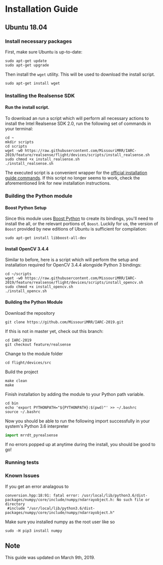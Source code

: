 # Installation Guide
## Ubuntu 18.04
### Install necessary packages
First, make sure Ubuntu is up-to-date:
```
sudo apt-get update
sudo apt-get upgrade
```
Then install the `wget` utility. This will be used to download the install script.
```
sudo apt-get install wget
```
### Installing the Realsense SDK
#### Run the install script.
To download an run a script which will perform all necessary actions to install the Intel Realsense SDK 2.0, run the following set of commands in your terminal:

```
cd ~
mkdir scripts
cd scripts
wget -w0 https://raw.githubusercontent.com/MissouriMRR/IARC-2019/feature/realsense/flight/devices/scripts/install_realsense.sh
sudo chmod +x install_realsense.sh
./install_realsense.sh
```
The executed script is a convenient wrapper for the [official installation guide commands](https://realsense.intel.com/sdk-2/#install). If this script no longer seems to work, check the aforementioned link for new installation instructions.

### Building the Python module
#### Boost Python Setup
Since this module uses [Boost Python](https://www.boost.org/doc/libs/1_69_0/libs/python/doc/html/index.html) to create its bindings, you'll need to install the all, or the relevant portions of, `Boost`. Luckily for us, the version of `Boost` provided by new editions of Ubuntu is sufficient for compilation:
```
sudo apt-get install libboost-all-dev
```
#### Install OpenCV 3.4.4
Similar to before, here is a script which will perform the setup and installation required for OpenCV 3.4.4 alongside Python 3 bindings:
```
cd ~/scripts
wget -w0 https://raw.githubusercontent.com/MissouriMRR/IARC-2019/feature/realsense/flight/devices/scripts/install_opencv.sh
sudo chmod +x install_opencv.sh
./install_opencv.sh
```

#### Building the Python Module
Download the repository
```
git clone https://github.com/MissouriMRR/IARC-2019.git
```
If this is not in master yet, check out this branch:
```
cd IARC-2019
git checkout feature/realsense
```
Change to the module folder
```
cd flight/devices/src
```
Build the project
```
make clean
make
```
Finish installation by adding the module to your Python path variable.
```
cd bin
echo 'export PYTHONPATH="${PYTHONPATH}:$(pwd)"' >> ~/.bashrc
source ~/.bashrc
```
Now you should be able to run the following import successfully in your system's Python 3.6 interpreter
```Python
import mrrdt_pyrealsense
```
If no errors popped up at anytime during the install, you should be good to go!

### Running tests


### Known Issues
If you get an error analagous to
```
conversion.hpp:18:91: fatal error: /usr/local/lib/python3.6/dist-packages/numpy/core/include/numpy/ndarrayobject.h: No such file or directory
 #include "/usr/local/lib/python3.6/dist-packages/numpy/core/include/numpy/ndarrayobject.h"
```
Make sure you installed numpy as the root user like so
```
sudo -H pip3 install numpy
```

## Note

This guide was updated on March 9th, 2019.


